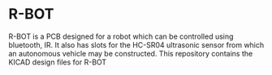# R-BOT
R-BOT is a PCB designed for a robot which can be controlled using bluetooth, IR. It also has slots for the HC-SR04 ultrasonic sensor from which an autonomous vehicle may be constructed.
This repository contains the KICAD design files for R-BOT
